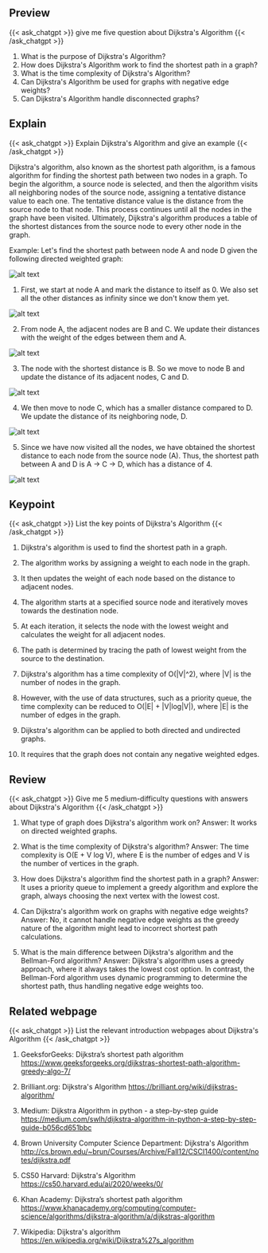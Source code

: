 ## Preview
{{< ask_chatgpt >}}
give me five question about Dijkstra's Algorithm
{{< /ask_chatgpt >}}



1. What is the purpose of Dijkstra's Algorithm?
2. How does Dijkstra's Algorithm work to find the shortest path in a graph?
3. What is the time complexity of Dijkstra's Algorithm?
4. Can Dijkstra's Algorithm be used for graphs with negative edge weights?
5. Can Dijkstra's Algorithm handle disconnected graphs?   

## Explain
{{< ask_chatgpt >}}
Explain Dijkstra's Algorithm and give an example
{{< /ask_chatgpt >}}



Dijkstra's algorithm, also known as the shortest path algorithm, is a famous algorithm for finding the shortest path between two nodes in a graph. To begin the algorithm, a source node is selected, and then the algorithm visits all neighboring nodes of the source node, assigning a tentative distance value to each one. The tentative distance value is the distance from the source node to that node. This process continues until all the nodes in the graph have been visited. Ultimately, Dijkstra's algorithm produces a table of the shortest distances from the source node to every other node in the graph.

Example: Let's find the shortest path between node A and node D given the following directed weighted graph:

![alt text](https://1.bp.blogspot.com/-ht5ik5C5p5E/WGtVJDDtRVI/AAAAAAAABj8/mxE3zMcZbesXJtpxQDLdHjKwGMJYhJLzgCLcB/s640/dijkstra%25E2%2580%2599s%2520algorithm.jpg)

1. First, we start at node A and mark the distance to itself as 0. We also set all the other distances as infinity since we don't know them yet.

![alt text](https://1.bp.blogspot.com/-7PUMG-L9uZk/WGtWfLeOOEI/AAAAAAAABkE/7vJ6W_8f0Q4-SZ9zOKhbvNKhUlDR0EQQwCLcB/s640/dijkstra-1.jpg)

2. From node A, the adjacent nodes are B and C. We update their distances with the weight of the edges between them and A.

![alt text](https://1.bp.blogspot.com/-USZ5v5-j5ng/WGtWfNHwGcI/AAAAAAAABkA/T8e2EI4WSM4AdByvBczLdg00n8Y0NwOwwCLcB/s640/dijkstra-2.jpg)

3. The node with the shortest distance is B. So we move to node B and update the distance of its adjacent nodes, C and D.

![alt text](https://1.bp.blogspot.com/-CWbOxfJno0o/WGtWfDLOgxI/AAAAAAAABj8/jrdBXjp89ZYZluGc5CcFMik5G98ge53SACLcB/s640/dijkstra-3.jpg)

4. We then move to node C, which has a smaller distance compared to D. We update the distance of its neighboring node, D.

![alt text](https://1.bp.blogspot.com/-kcWzoJf7sFc/WGtWfFw_fXI/AAAAAAAABj8/E68zp-rzkeIqbkByA8WGajXLx2-PLLZBwCLcB/s640/dijkstra-4.jpg)

5. Since we have now visited all the nodes, we have obtained the shortest distance to each node from the source node (A). Thus, the shortest path between A and D is A -> C -> D, which has a distance of 4.

![alt text](https://1.bp.blogspot.com/-1anZ9h4lHUQ/WGtWfOvAEHI/AAAAAAAABj8/nhWObgfsaIsuhRA5ZyxRldtwJz5p5c5ngCLcB/s640/dijkstra-5.jpg)   

## Keypoint
{{< ask_chatgpt >}}
List the key points of Dijkstra's Algorithm
{{< /ask_chatgpt >}}



1. Dijkstra's algorithm is used to find the shortest path in a graph.

2. The algorithm works by assigning a weight to each node in the graph.

3. It then updates the weight of each node based on the distance to adjacent nodes.

4. The algorithm starts at a specified source node and iteratively moves towards the destination node.

5. At each iteration, it selects the node with the lowest weight and calculates the weight for all adjacent nodes.

6. The path is determined by tracing the path of lowest weight from the source to the destination.

7. Dijkstra's algorithm has a time complexity of O(|V|^2), where |V| is the number of nodes in the graph.

8. However, with the use of data structures, such as a priority queue, the time complexity can be reduced to O(|E| + |V|log|V|), where |E| is the number of edges in the graph.

9. Dijkstra's algorithm can be applied to both directed and undirected graphs. 

10. It requires that the graph does not contain any negative weighted edges.   

## Review
{{< ask_chatgpt >}}
Give me 5 medium-difficulty questions with answers about Dijkstra's Algorithm
{{< /ask_chatgpt >}}



1. What type of graph does Dijkstra's algorithm work on?
Answer: It works on directed weighted graphs.

2. What is the time complexity of Dijkstra's algorithm?
Answer: The time complexity is O(E + V log V), where E is the number of edges and V is the number of vertices in the graph.

3. How does Dijkstra's algorithm find the shortest path in a graph?
Answer: It uses a priority queue to implement a greedy algorithm and explore the graph, always choosing the next vertex with the lowest cost.

4. Can Dijkstra's algorithm work on graphs with negative edge weights?
Answer: No, it cannot handle negative edge weights as the greedy nature of the algorithm might lead to incorrect shortest path calculations.

5. What is the main difference between Dijkstra's algorithm and the Bellman-Ford algorithm?
Answer: Dijkstra's algorithm uses a greedy approach, where it always takes the lowest cost option. In contrast, the Bellman-Ford algorithm uses dynamic programming to determine the shortest path, thus handling negative edge weights too.   

## Related webpage
{{< ask_chatgpt >}}
List the relevant introduction webpages about Dijkstra's Algorithm
{{< /ask_chatgpt >}}



1. GeeksforGeeks: Dijkstra’s shortest path algorithm
https://www.geeksforgeeks.org/dijkstras-shortest-path-algorithm-greedy-algo-7/

2. Brilliant.org: Dijkstra's Algorithm
https://brilliant.org/wiki/dijkstras-algorithm/

3. Medium: Dijkstra Algorithm in python - a step-by-step guide
https://medium.com/swlh/dijkstra-algorithm-in-python-a-step-by-step-guide-b056cd651bbc

4. Brown University Computer Science Department: Dijkstra's Algorithm
http://cs.brown.edu/~brun/Courses/Archive/Fall12/CSCI1400/content/notes/dijkstra.pdf

5. CS50 Harvard: Dijkstra's Algorithm
https://cs50.harvard.edu/ai/2020/weeks/0/

6. Khan Academy: Dijkstra’s shortest path algorithm
https://www.khanacademy.org/computing/computer-science/algorithms/dijkstra-algorithm/a/dijkstras-algorithm

7. Wikipedia: Dijkstra's algorithm
https://en.wikipedia.org/wiki/Dijkstra%27s_algorithm   

